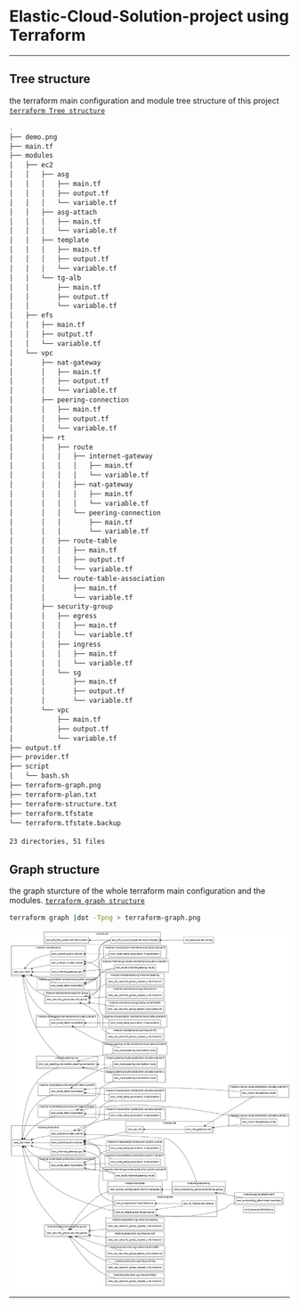 #     Elastic-Cloud-Solution-project using Terraform

----

## Tree structure
the terraform main configuration and module tree structure of this project [`terraform Tree structure`](https://github.com/yuva19102003/Elastic-Cloud-Solution-project/blob/master/Terraform/terraform-structure.txt)

```bash
.
├── demo.png
├── main.tf
├── modules
│   ├── ec2
│   │   ├── asg
│   │   │   ├── main.tf
│   │   │   ├── output.tf
│   │   │   └── variable.tf
│   │   ├── asg-attach
│   │   │   ├── main.tf
│   │   │   └── variable.tf
│   │   ├── template
│   │   │   ├── main.tf
│   │   │   ├── output.tf
│   │   │   └── variable.tf
│   │   └── tg-alb
│   │       ├── main.tf
│   │       ├── output.tf
│   │       └── variable.tf
│   ├── efs
│   │   ├── main.tf
│   │   ├── output.tf
│   │   └── variable.tf
│   └── vpc
│       ├── nat-gateway
│       │   ├── main.tf
│       │   ├── output.tf
│       │   └── variable.tf
│       ├── peering-connection
│       │   ├── main.tf
│       │   ├── output.tf
│       │   └── variable.tf
│       ├── rt
│       │   ├── route
│       │   │   ├── internet-gateway
│       │   │   │   ├── main.tf
│       │   │   │   └── variable.tf
│       │   │   ├── nat-gateway
│       │   │   │   ├── main.tf
│       │   │   │   └── variable.tf
│       │   │   └── peering-connection
│       │   │       ├── main.tf
│       │   │       └── variable.tf
│       │   ├── route-table
│       │   │   ├── main.tf
│       │   │   ├── output.tf
│       │   │   └── variable.tf
│       │   └── route-table-association
│       │       ├── main.tf
│       │       └── variable.tf
│       ├── security-group
│       │   ├── egress
│       │   │   ├── main.tf
│       │   │   └── variable.tf
│       │   ├── ingress
│       │   │   ├── main.tf
│       │   │   └── variable.tf
│       │   └── sg
│       │       ├── main.tf
│       │       ├── output.tf
│       │       └── variable.tf
│       └── vpc
│           ├── main.tf
│           ├── output.tf
│           └── variable.tf
├── output.tf
├── provider.tf
├── script
│   └── bash.sh
├── terraform-graph.png
├── terraform-plan.txt
├── terraform-structure.txt
├── terraform.tfstate
└── terraform.tfstate.backup

23 directories, 51 files

```
## Graph structure

the graph sturcture of the whole terraform main configuration and the modules. 
[`terraform graph structure`](https://github.com/yuva19102003/Elastic-Cloud-Solution-project/blob/master/Terraform/terraform-graph.png)
```bash
terraform graph |dot -Tpng > terraform-graph.png
```
<img src="https://github.com/yuva19102003/Elastic-Cloud-Solution-project/blob/master/Terraform/terraform-graph.png">

----
